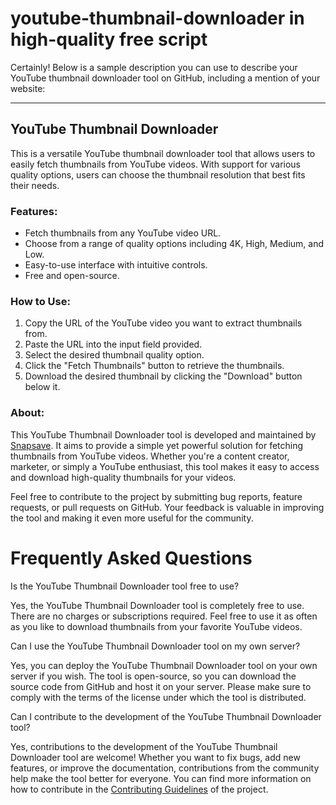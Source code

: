 # youtube-thumbnail-downloader in high-quality free script
Certainly! Below is a sample description you can use to describe your YouTube thumbnail downloader tool on GitHub, including a mention of your website:

---

## YouTube Thumbnail Downloader

This is a versatile YouTube thumbnail downloader tool that allows users to easily fetch thumbnails from YouTube videos. With support for various quality options, users can choose the thumbnail resolution that best fits their needs. 

### Features:
- Fetch thumbnails from any YouTube video URL.
- Choose from a range of quality options including 4K, High, Medium, and Low.
- Easy-to-use interface with intuitive controls.
- Free and open-source.

### How to Use:
1. Copy the URL of the YouTube video you want to extract thumbnails from.
2. Paste the URL into the input field provided.
3. Select the desired thumbnail quality option.
4. Click the "Fetch Thumbnails" button to retrieve the thumbnails.
5. Download the desired thumbnail by clicking the "Download" button below it.

### About:
This YouTube Thumbnail Downloader tool is developed and maintained by [Snapsave](https://snapsave.link). It aims to provide a simple yet powerful solution for fetching thumbnails from YouTube videos. Whether you're a content creator, marketer, or simply a YouTube enthusiast, this tool makes it easy to access and download high-quality thumbnails for your videos.

Feel free to contribute to the project by submitting bug reports, feature requests, or pull requests on GitHub. Your feedback is valuable in improving the tool and making it even more useful for the community.

# Frequently Asked Questions

Is the YouTube Thumbnail Downloader tool free to use?

Yes, the YouTube Thumbnail Downloader tool is completely free to use. There are no charges or subscriptions required. Feel free to use it as often as you like to download thumbnails from your favorite YouTube videos.

Can I use the YouTube Thumbnail Downloader tool on my own server?

Yes, you can deploy the YouTube Thumbnail Downloader tool on your own server if you wish. The tool is open-source, so you can download the source code from GitHub and host it on your server. Please make sure to comply with the terms of the license under which the tool is distributed.

Can I contribute to the development of the YouTube Thumbnail Downloader tool?

Yes, contributions to the development of the YouTube Thumbnail Downloader tool are welcome! Whether you want to fix bugs, add new features, or improve the documentation, contributions from the community help make the tool better for everyone. You can find more information on how to contribute in the [Contributing Guidelines](CONTRIBUTING.md) of the project.

